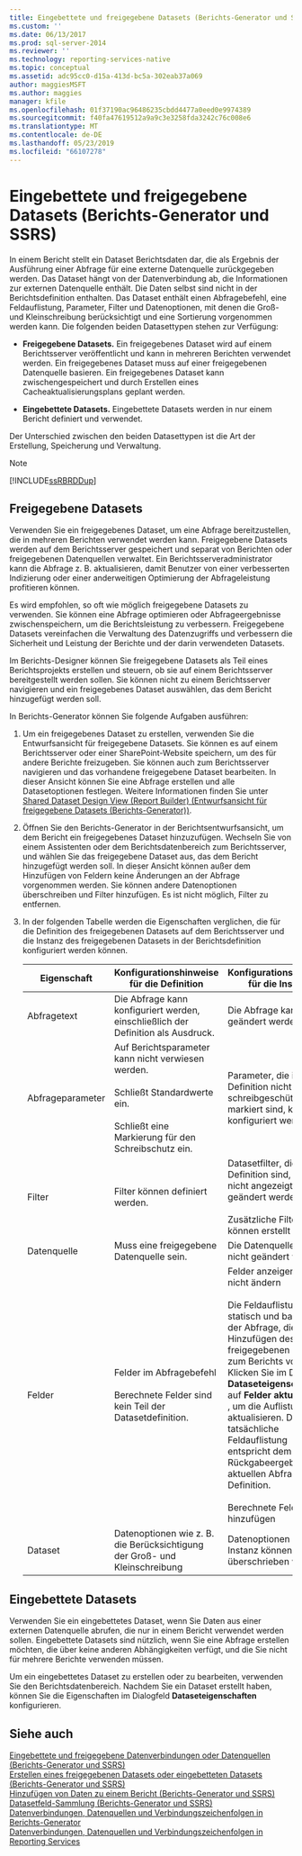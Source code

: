 ```yaml
---
title: Eingebettete und freigegebene Datasets (Berichts-Generator und SSRS) | Microsoft-Dokumentation
ms.custom: ''
ms.date: 06/13/2017
ms.prod: sql-server-2014
ms.reviewer: ''
ms.technology: reporting-services-native
ms.topic: conceptual
ms.assetid: adc95cc0-d15a-413d-bc5a-302eab37a069
author: maggiesMSFT
ms.author: maggies
manager: kfile
ms.openlocfilehash: 01f37190ac96486235cbdd4477a0eed0e9974389
ms.sourcegitcommit: f40fa47619512a9a9c3e3258fda3242c76c008e6
ms.translationtype: MT
ms.contentlocale: de-DE
ms.lasthandoff: 05/23/2019
ms.locfileid: "66107278"
---
```

# <a name="embedded-and-shared-datasets-report-builder-and-ssrs"></a>Eingebettete und freigegebene Datasets (Berichts-Generator und SSRS)
  In einem Bericht stellt ein Dataset Berichtsdaten dar, die als Ergebnis der Ausführung einer Abfrage für eine externe Datenquelle zurückgegeben werden. Das Dataset hängt von der Datenverbindung ab, die Informationen zur externen Datenquelle enthält. Die Daten selbst sind nicht in der Berichtsdefinition enthalten. Das Dataset enthält einen Abfragebefehl, eine Feldauflistung, Parameter, Filter und Datenoptionen, mit denen die Groß- und Kleinschreibung berücksichtigt und eine Sortierung vorgenommen werden kann. Die folgenden beiden Datasettypen stehen zur Verfügung:  
  
-   **Freigegebene Datasets.** Ein freigegebenes Dataset wird auf einem Berichtsserver veröffentlicht und kann in mehreren Berichten verwendet werden. Ein freigegebenes Dataset muss auf einer freigegebenen Datenquelle basieren. Ein freigegebenes Dataset kann zwischengespeichert und durch Erstellen eines Cacheaktualisierungsplans geplant werden.  
  
-   **Eingebettete Datasets.** Eingebettete Datasets werden in nur einem Bericht definiert und verwendet.  
  
 Der Unterschied zwischen den beiden Datasettypen ist die Art der Erstellung, Speicherung und Verwaltung.  
  
> [!NOTE]  
>  [!INCLUDE[ssRBRDDup](../../includes/ssrbrddup-md.md)]  
  
## <a name="shared-datasets"></a>Freigegebene Datasets  
 Verwenden Sie ein freigegebenes Dataset, um eine Abfrage bereitzustellen, die in mehreren Berichten verwendet werden kann. Freigegebene Datasets werden auf dem Berichtsserver gespeichert und separat von Berichten oder freigegebenen Datenquellen verwaltet. Ein Berichtsserveradministrator kann die Abfrage z. B. aktualisieren, damit Benutzer von einer verbesserten Indizierung oder einer anderweitigen Optimierung der Abfrageleistung profitieren können.  
  
 Es wird empfohlen, so oft wie möglich freigegebene Datasets zu verwenden. Sie können eine Abfrage optimieren oder Abfrageergebnisse zwischenspeichern, um die Berichtsleistung zu verbessern. Freigegebene Datasets vereinfachen die Verwaltung des Datenzugriffs und verbessern die Sicherheit und Leistung der Berichte und der darin verwendeten Datasets.  
  
 Im Berichts-Designer können Sie freigegebene Datasets als Teil eines Berichtsprojekts erstellen und steuern, ob sie auf einem Berichtsserver bereitgestellt werden sollen. Sie können nicht zu einem Berichtsserver navigieren und ein freigegebenes Dataset auswählen, das dem Bericht hinzugefügt werden soll.  
  
 In Berichts-Generator können Sie folgende Aufgaben ausführen:  
  
1.  Um ein freigegebenes Dataset zu erstellen, verwenden Sie die Entwurfsansicht für freigegebene Datasets. Sie können es auf einem Berichtsserver oder einer SharePoint-Website speichern, um des für andere Berichte freizugeben. Sie können auch zum Berichtsserver navigieren und das vorhandene freigegebene Dataset bearbeiten. In dieser Ansicht können Sie eine Abfrage erstellen und alle Datasetoptionen festlegen. Weitere Informationen finden Sie unter [Shared Dataset Design View (Report Builder) (Entwurfsansicht für freigegebene Datasets (Berichts-Generator))](../report-builder/shared-dataset-design-view-report-builder.md).  
  
2.  Öffnen Sie den Berichts-Generator in der Berichtsentwurfsansicht, um dem Bericht ein freigegebenes Dataset hinzuzufügen. Wechseln Sie von einem Assistenten oder dem Berichtsdatenbereich zum Berichtsserver, und wählen Sie das freigegebene Dataset aus, das dem Bericht hinzugefügt werden soll. In dieser Ansicht können außer dem Hinzufügen von Feldern keine Änderungen an der Abfrage vorgenommen werden. Sie können andere Datenoptionen überschreiben und Filter hinzufügen. Es ist nicht möglich, Filter zu entfernen.  
  
3.  In der folgenden Tabelle werden die Eigenschaften verglichen, die für die Definition des freigegebenen Datasets auf dem Berichtsserver und die Instanz des freigegebenen Datasets in der Berichtsdefinition konfiguriert werden können.  
  
    |Eigenschaft|Konfigurationshinweise für die Definition|Konfigurationshinweise für die Instanz|  
    |--------------|--------------------------------------------|------------------------------------------|  
    |Abfragetext|Die Abfrage kann konfiguriert werden, einschließlich der Definition als Ausdruck.|Die Abfrage kann nicht geändert werden.|  
    |Abfrageparameter|Auf Berichtsparameter kann nicht verwiesen werden.<br /><br /> Schließt Standardwerte ein.<br /><br /> Schließt eine Markierung für den Schreibschutz ein.|Parameter, die in der Definition nicht als schreibgeschützt markiert sind, können konfiguriert werden.|  
    |Filter|Filter können definiert werden.|Datasetfilter, die Teil der Definition sind, können nicht angezeigt oder geändert werden.<br /><br /> Zusätzliche Filter können erstellt werden.|  
    |Datenquelle|Muss eine freigegebene Datenquelle sein.|Die Datenquelle kann nicht geändert werden.|  
    |Felder|Felder im Abfragebefehl<br /><br /> Berechnete Felder sind kein Teil der Datasetdefinition.|Felder anzeigen, aber nicht ändern<br /><br /> Die Feldauflistung ist statisch und basiert auf der Abfrage, die beim Hinzufügen des freigegebenen Datasets zum Berichts vorlag. Klicken Sie im Dialogfeld **Dataseteigenschaften** auf **Felder aktualisieren** , um die Auflistung zu aktualisieren. Die tatsächliche Feldauflistung entspricht dem Rückgabeergebnis der aktuellen Abfrage in der Definition.<br /><br /> Berechnete Felder hinzufügen|  
    |Dataset|Datenoptionen wie z. B. die Berücksichtigung der Groß- und Kleinschreibung|Datenoptionen in der Instanz können überschrieben werden.|  
  
## <a name="embedded-datasets"></a>Eingebettete Datasets  
 Verwenden Sie ein eingebettetes Dataset, wenn Sie Daten aus einer externen Datenquelle abrufen, die nur in einem Bericht verwendet werden sollen. Eingebettete Datasets sind nützlich, wenn Sie eine Abfrage erstellen möchten, die über keine anderen Abhängigkeiten verfügt, und die Sie nicht für mehrere Berichte verwenden müssen.  
  
 Um ein eingebettetes Dataset zu erstellen oder zu bearbeiten, verwenden Sie den Berichtsdatenbereich. Nachdem Sie ein Dataset erstellt haben, können Sie die Eigenschaften im Dialogfeld **Dataseteigenschaften** konfigurieren.  
  
## <a name="see-also"></a>Siehe auch  
 [Eingebettete und freigegebene Datenverbindungen oder Datenquellen &#40;Berichts-Generator und SSRS&#41;](../embedded-and-shared-data-connections-or-data-sources-report-builder-and-ssrs.md)   
 [Erstellen eines freigegebenen Datasets oder eingebetteten Datasets &#40;Berichts-Generator und SSRS&#41;](create-a-shared-dataset-or-embedded-dataset-report-builder-and-ssrs.md)   
 [Hinzufügen von Daten zu einem Bericht &#40;Berichts-Generator und SSRS&#41;](report-datasets-ssrs.md)   
 [Datasetfeld-Sammlung &#40;Berichts-Generator und SSRS&#41;](dataset-fields-collection-report-builder-and-ssrs.md)   
 [Datenverbindungen, Datenquellen und Verbindungszeichenfolgen in Berichts-Generator](../data-connections-data-sources-and-connection-strings-in-report-builder.md)   
 [Datenverbindungen, Datenquellen und Verbindungszeichenfolgen in Reporting Services](../data-connections-data-sources-and-connection-strings-in-reporting-services.md)  
  
  
